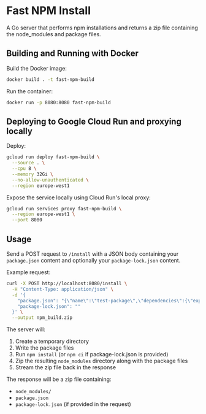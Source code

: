 # Fast NPM Install

A Go server that performs npm installations and returns a zip file containing the node_modules and package files.

## Building and Running with Docker

Build the Docker image:
```bash
docker build . -t fast-npm-build
```

Run the container:
```bash
docker run -p 8080:8080 fast-npm-build
```

## Deploying to Google Cloud Run and proxying locally

Deploy:

```bash
gcloud run deploy fast-npm-build \
  --source . \
  --cpu 8 \
  --memory 32Gi \
  --no-allow-unauthenticated \
  --region europe-west1
```

Expose the service locally using Cloud Run's local proxy:

```bash
gcloud run services proxy fast-npm-build \
  --region europe-west1 \
  --port 8080
```

## Usage

Send a POST request to `/install` with a JSON body containing your `package.json` content and optionally your `package-lock.json` content.

Example request:
```bash
curl -X POST http://localhost:8080/install \
  -H "Content-Type: application/json" \
  -d '{
    "package.json": "{\"name\":\"test-package\",\"dependencies\":{\"express\":\"^4.17.1\"}}",
    "package-lock.json": ""
  }' \
  --output npm_build.zip
```

The server will:
1. Create a temporary directory
2. Write the package files
3. Run `npm install` (or `npm ci` if package-lock.json is provided)
4. Zip the resulting `node_modules` directory along with the package files
5. Stream the zip file back in the response

The response will be a zip file containing:
- `node_modules/`
- `package.json`
- `package-lock.json` (if provided in the request)
